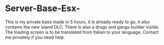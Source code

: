 # Server-Base-Esx-
This is my private base made in 5 hours, it is already ready to go, it also contains the new island DLC. There is also a drugs and gangs builder inside. The loading screen is to be translated from Italian to your language.  Contact me privately if you need help.
